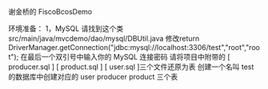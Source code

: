 谢金桥的 FiscoBcosDemo

 环境准备：
 1，MySQL
       请找到这个类 src/main/java/mvcdemo/dao/mysql/DBUtil.java
       修改return DriverManager.getConnection("jdbc:mysql://localhost:3306/test","root","root");
       在最后一个双引号中输入你的 MySQL 连接密码
       请将项目中附带的 [ producer.sql ] [ product.sql ] [ user.sql ]三个文件还原为表
       创建一个名叫 test 的数据库中创建对应的 user producer product 三个表


